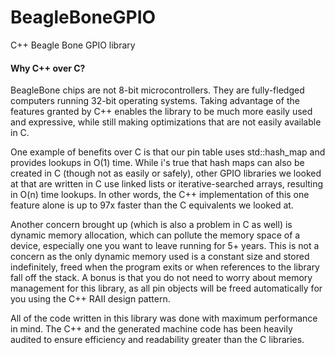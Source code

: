 BeagleBoneGPIO
==============

C++ Beagle Bone GPIO library


#### Why C++ over C?
BeagleBone chips are not 8-bit microcontrollers.  They are fully-fledged computers running 32-bit operating systems.  Taking advantage of the features granted by C++ enables the library to be much more easily used and expressive, while still making optimizations that are not easily available in C.  

One example of benefits over C is that our pin table uses std::hash_map and provides lookups in O(1) time.  While i's true that hash maps can also be created in C (though not as easily or safely), other GPIO libraries we looked at that are written in C use linked lists or iterative-searched arrays, resulting in O(n) time lookups.  In other words, the C++ implementation of this one feature alone is up to 97x faster than the C equivalents we looked at.

Another concern brought up (which is also a problem in C as well) is dynamic memory allocation, which can pollute the memory space of a device, especially one you want to leave running for 5+ years.  This is not a concern as the only dynamic memory used is a constant size and stored indefinitely, freed when the program exits or when references to the library fall off the stack.  A bonus is that you do not need to worry about memory management for this library, as all pin objects will be freed automatically for you using the C++ RAII design pattern.

All of the code written in this library was done with maximum performance in mind.  The C++ and the generated machine code has been heavily audited to ensure efficiency and readability greater than the C libraries.
